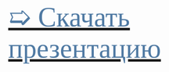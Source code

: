 <html>
<head>
<link href='https://fonts.googleapis.com/css?family=Comfortaa' rel='stylesheet'>
<link href='https://fonts.googleapis.com/css?family=Montserrat' rel='stylesheet'>
<link href='https://fonts.googleapis.com/css?family=Cormorant' rel='stylesheet'>
<link href='https://fonts.googleapis.com/css?family=Nunito' rel='stylesheet'>

</head>
<a href="./1-allergy-slides.pdf" download="скачать презентацию">



<span style="font-family: 'Montserrat'; font-size: 4em; color: #507AA3;">

➯ Скачать презентацию <br/>
 <br/>



 <br/><html> 

